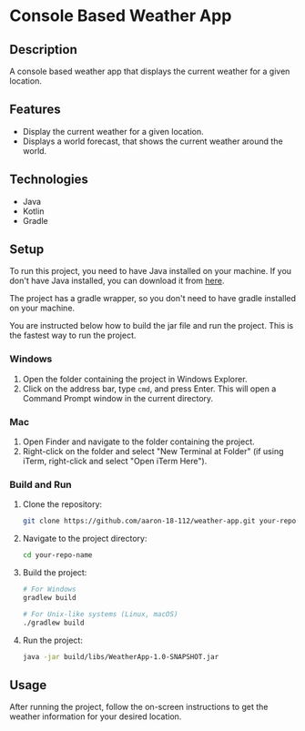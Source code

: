 # Console Based Weather App

## Description
A console based weather app that displays the current weather for a given location.

## Features
- Display the current weather for a given location.
- Displays a world forecast, that shows the current weather around the world.
  
## Technologies
- Java
- Kotlin
- Gradle

## Setup
To run this project, you need to have Java installed on your machine. If you don't have Java installed, you can download it from [here](https://www.java.com/en/download/).

The project has a gradle wrapper, so you don't need to have gradle installed on your machine.

You are instructed below how to build the jar file and run the project. This is the fastest way to run the project.

### Windows
1. Open the folder containing the project in Windows Explorer.
2. Click on the address bar, type `cmd`, and press Enter. This will open a Command Prompt window in the current directory.

### Mac
1. Open Finder and navigate to the folder containing the project.
2. Right-click on the folder and select "New Terminal at Folder" (if using iTerm, right-click and select "Open iTerm Here").

### Build and Run
1. Clone the repository:
    ```bash
    git clone https://github.com/aaron-18-112/weather-app.git your-repo-name
    ```

2. Navigate to the project directory:
    ```bash
    cd your-repo-name
    ```

3. Build the project:
    ```bash
    # For Windows
    gradlew build

    # For Unix-like systems (Linux, macOS)
    ./gradlew build
    ```
    
4. Run the project:
    ```bash
    java -jar build/libs/WeatherApp-1.0-SNAPSHOT.jar
    ```
    
## Usage
After running the project, follow the on-screen instructions to get the weather information for your desired location.
